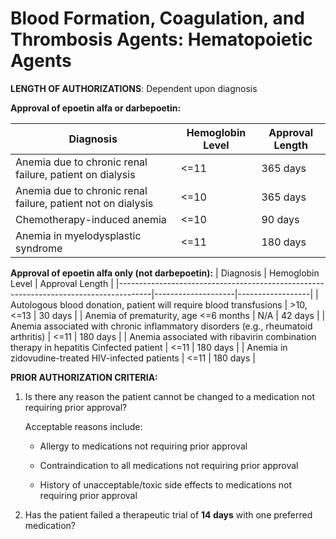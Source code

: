 # Blood Formation, Coagulation, and Thrombosis Agents: Hematopoietic Agents

**LENGTH OF AUTHORIZATIONS**: Dependent upon diagnosis

**Approval of epoetin alfa or darbepoetin:**

| Diagnosis                                                     | Hemoglobin Level  | Approval Length  |
|---------------------------------------------------------------|-------------------|------------------|
| Anemia due to chronic renal failure, patient on dialysis      | \<=11             | 365 days         |
| Anemia due to chronic renal failure, patient not on dialysis  | \<=10             | 365 days         |
| Chemotherapy-induced anemia                                   | \<=10             | 90 days          |
| Anemia in myelodysplastic syndrome                            | \<=11             | 180 days         |

**Approval of epoetin alfa only (not darbepoetin):**
| Diagnosis                                                                            | Hemoglobin  Level  | Approval Length  |
|--------------------------------------------------------------------------------------|--------------------|------------------|
| Autologous blood donation, patient will require blood transfusions                   | \>10, \<=13        | 30 days          |
| Anemia of prematurity, age \<=6 months                                               | N/A                | 42 days          |
| Anemia associated with chronic inflammatory disorders (e.g., rheumatoid arthritis)   | \<=11              | 180 days         |
| Anemia associated with ribavirin combination therapy in hepatitis Cinfected patient  | \<=11              | 180 days         |
| Anemia in zidovudine-treated HIV-infected patients                                   | \<=11              | 180 days         |

**PRIOR AUTHORIZATION CRITERIA:**

1. Is there any reason the patient cannot be changed to a medication not requiring prior approval?

    Acceptable reasons include:

     - Allergy to medications not requiring prior approval

     - Contraindication to all medications not requiring prior approval

     - History of unacceptable/toxic side effects to medications not requiring prior approval

2. Has the patient failed a therapeutic trial of **14 days** with one preferred medication?
